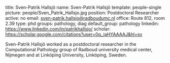title: Sven-Patrik Hallsjö
name: Sven-Patrik Hallsjö
template: people-single
picture: people/Sven_Patrik_Hallsjo.jpg
position: Postdoctoral Researcher
active: no
email: sven-patrik.hallsjo@radboudumc.nl
office: Route 812, room 2.39 
type: phd 
groups: pathology, diag
default_group: pathology
linkedin: https://www.linkedin.com/in/patrikhallsjo/
scholar: https://scholar.google.com/citations?user=0q_jaHYAAAAJ&hl=sv

Sven-Patrik Hallsjö worked as a postdoctoral researcher in the Computational Pathology group of Radboud university medical center, Nijmegen and at Linköping University, Linköping, Sweden. 
